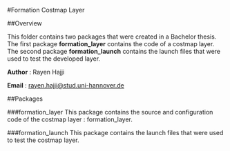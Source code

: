 #Formation Costmap Layer

##Overview

This folder contains two packages that were created in a Bachelor thesis. The first package **formation_layer** contains the code of a costmap layer. The second package **formation_launch** contains the launch files that were used to test the developed layer.   

**Author** : Rayen Hajji 

**Email** : rayen.hajji@stud.uni-hannover.de

##Packages

###formation_layer
This package contains the source and configuration code of the costmap layer : formation_layer.

###formation_launch
This package contains the launch files that were used to test the costmap layer.

